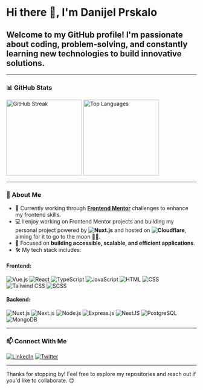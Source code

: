 # Hi there 👋, I'm **Danijel Prskalo**

## Welcome to my GitHub profile! I'm passionate about coding, problem-solving, and constantly learning new technologies to build innovative solutions.

---

### 📊 GitHub Stats

<div>
  <picture>
    <source srcset="https://github-readme-streak-stats.herokuapp.com?user=danijel374&theme=chartreuse-dark&hide_border=true" media="(prefers-color-scheme: dark)">
    <source srcset="https://github-readme-streak-stats.herokuapp.com?user=danijel374&theme=vue" media="(prefers-color-scheme: light)">
    <img src="https://github-readme-streak-stats.herokuapp.com?user=danijel374&theme=default" alt="GitHub Streak" height="200">
  </picture>
  <picture>
    <source srcset="https://github-readme-stats.vercel.app/api/top-langs/?username=danijel374&layout=compact&theme=chartreuse-dark&hide_border=true" media="(prefers-color-scheme: dark)">
    <source srcset="https://github-readme-stats.vercel.app/api/top-langs/?username=danijel374&layout=compact&theme=vue" media="(prefers-color-scheme: light)">
    <img src="https://github-readme-stats.vercel.app/api/top-langs/?username=danijel374&layout=compact&theme=default" alt="Top Languages" height="200">
  </picture>
</div>

---

### 🚀 About Me

- 🌱 Currently working through **[Frontend Mentor](https://www.frontendmentor.io/)** challenges to enhance my frontend skills.
- 💻 I enjoy working on Frontend Mentor projects and building my personal project powered by **![Nuxt.js](https://img.shields.io/badge/-Nuxt.js-00C58E?logo=nuxt.js&logoColor=white)** and hosted on **![Cloudflare](https://img.shields.io/badge/-Cloudflare-F38020?logo=cloudflare&logoColor=white)**, aiming for it to go to the moon 🚀🌝.
- 🎯 Focused on **building accessible, scalable, and efficient applications**.
- 🛠️ My tech stack includes:

#### Frontend:

![Vue.js](https://img.shields.io/badge/-Vue.js-4FC08D?logo=vue.js&logoColor=white)
![React](https://img.shields.io/badge/-React-61DAFB?logo=react&logoColor=white)
![TypeScript](https://img.shields.io/badge/-TypeScript-3178C6?logo=typescript&logoColor=white)
![JavaScript](https://img.shields.io/badge/-JavaScript-F7DF1E?logo=javascript&logoColor=black)
![HTML](https://img.shields.io/badge/-HTML-E34F26?logo=html5&logoColor=white)
![CSS](https://img.shields.io/badge/-CSS-1572B6?logo=css3&logoColor=white)
![Tailwind CSS](https://img.shields.io/badge/-TailwindCSS-06B6D4?logo=tailwindcss&logoColor=white)
![SCSS](https://img.shields.io/badge/-SCSS-CC6699?logo=sass&logoColor=white)

#### Backend:

![Nuxt.js](https://img.shields.io/badge/-Nuxt.js-00C58E?logo=nuxt.js&logoColor=white)
![Next.js](https://img.shields.io/badge/-Next.js-000000?logo=next.js&logoColor=white)
![Node.js](https://img.shields.io/badge/-Node.js-339933?logo=node.js&logoColor=white)
![Express.js](https://img.shields.io/badge/-Express.js-000000?logo=express&logoColor=white)
![NestJS](https://img.shields.io/badge/-NestJS-E0234E?logo=nestjs&logoColor=white)
![PostgreSQL](https://img.shields.io/badge/-PostgreSQL-336791?logo=postgresql&logoColor=white)
![MongoDB](https://img.shields.io/badge/-MongoDB-47A248?logo=mongodb&logoColor=white)

---

### 📫 Connect With Me

[![LinkedIn](https://img.shields.io/badge/-LinkedIn-0A66C2?logo=linkedin&logoColor=white)](https://www.linkedin.com/in/danijel-prskalo/)
[![Twitter](https://img.shields.io/badge/-Twitter-1DA1F2?logo=twitter&logoColor=white)](https://x.com/DanijelPrskalo)

---

Thanks for stopping by! Feel free to explore my repositories and reach out if you'd like to collaborate. 😊
